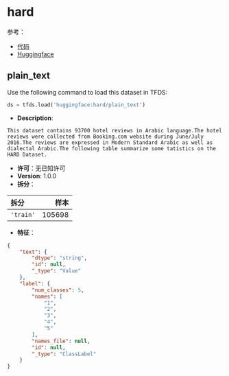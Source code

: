 # hard

参考：

- [代码](https://github.com/huggingface/datasets/blob/master/datasets/hard)
- [Huggingface](https://huggingface.co/datasets/hard)

## plain_text

Use the following command to load this dataset in TFDS:

```python
ds = tfds.load('huggingface:hard/plain_text')
```

- **Description**:

```
This dataset contains 93700 hotel reviews in Arabic language.The hotel reviews were collected from Booking.com website during June/July 2016.The reviews are expressed in Modern Standard Arabic as well as dialectal Arabic.The following table summarize some tatistics on the HARD Dataset.
```

- **许可**：无已知许可
- **Version**: 1.0.0
- **拆分**：

拆分 | 样本
:-- | --:
`'train'` | 105698

- **特征**：

```json
{
    "text": {
        "dtype": "string",
        "id": null,
        "_type": "Value"
    },
    "label": {
        "num_classes": 5,
        "names": [
            "1",
            "2",
            "3",
            "4",
            "5"
        ],
        "names_file": null,
        "id": null,
        "_type": "ClassLabel"
    }
}
```
